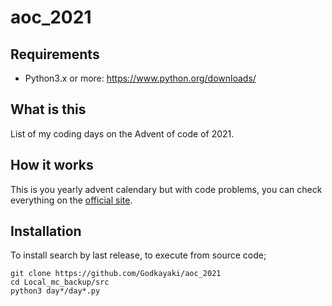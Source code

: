 # aoc_2021

## Requirements
- Python3.x or more: https://www.python.org/downloads/

## What is this
List of my coding days on the Advent of code of 2021.

## How it works
This is you yearly advent calendary but with code problems, you can check everything on the [official site](https://adventofcode.com).

## Installation
To install search by last release, to execute from source code;
```
git clone https://github.com/Godkayaki/aoc_2021
cd Local_mc_backup/src
python3 day*/day*.py
```
